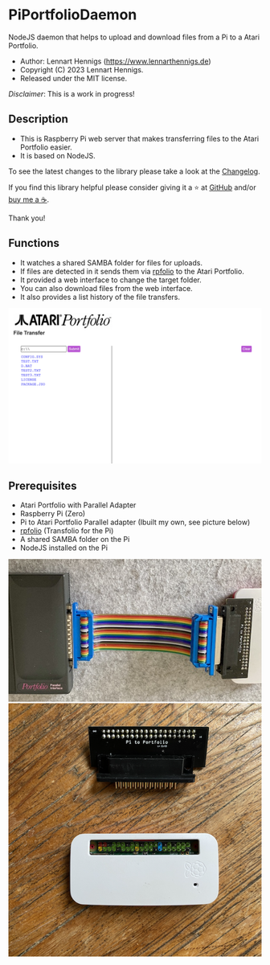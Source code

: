# PiPortfolioDaemon

NodeJS daemon that helps to upload and download files from a Pi to a Atari Portfolio.

- Author: Lennart Hennigs (<https://www.lennarthennigs.de>)
- Copyright (C) 2023 Lennart Hennigs.
- Released under the MIT license.

*Disclaimer*: This is a work in progress!

## Description

- This is Raspberry Pi web server that makes transferring files to the Atari Portfolio easier.
- It is based on NodeJS.

To see the latest changes to the library please take a look at the [Changelog](https://github.com/LennartHennigs/PiPortfolioDaemon/blob/master/CHANGELOG.md).

If you find this library helpful please consider giving it a ⭐️ at [GitHub](https://github.com/LennartHennigs/Button2) and/or [buy me a ☕️](https://ko-fi.com/lennart0815).

Thank you!

## Functions

- It watches a shared SAMBA folder for files for uploads.
- If files are detected in it sends them via [rpfolio](https://github.com/LennartHennigs/transfolio) to the Atari Portfolio.
- It provided a web interface to change the target folder.
- You can also download files from the web interface.
- It also provides a list history of the file transfers.

<kbd><img src="images/preview.png" /></kbd>

## Prerequisites

- Atari Portfolio with Parallel Adapter
- Raspberry Pi (Zero)
- Pi to Atari Portfolio Parallel adapter (Ibuilt my own, see picture below)
- [rpfolio](https://github.com/LennartHennigs/transfolio) (Transfolio for the Pi)
- A shared SAMBA folder on the Pi
- NodeJS installed on the Pi

<kbd><img src="images/platine2.png" /></kbd>
<kbd><img src="images/platine1.png" /></kbd>

